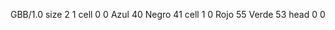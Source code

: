 <gs-board without-header> GBB/1.0
size 2 1
cell 0 0 Azul 40 Negro 41 
cell 1 0 Rojo 55 Verde 53 
head 0 0 </gs-board>